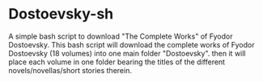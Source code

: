 # Dostoevsky-sh
A simple bash script to download "The Complete Works" of Fyodor Dostoevsky. This bash script will download the complete works of Fyodor Dostoevsky (18 volumes) into one main folder "Dostoevsky". then it will place each volume in one folder bearing the titles of the different novels/novellas/short stories therein.
